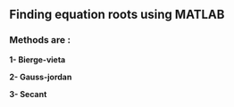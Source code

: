 ## Finding equation roots using MATLAB

### Methods are :

**1- Bierge-vieta**

**2- Gauss-jordan**

**3- Secant**

